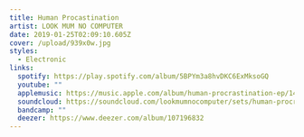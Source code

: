 ```yaml
---
title: Human Procastination
artist: LOOK MUM NO COMPUTER
date: 2019-01-25T02:09:10.605Z
cover: /upload/939x0w.jpg
styles:
  - Electronic
links:
  spotify: https://play.spotify.com/album/5BPYm3a8hvDKC6ExMksoGQ
  youtube: ""
  applemusic: https://music.apple.com/album/human-procrastination-ep/1476294834
  soundcloud: https://soundcloud.com/lookmumnocomputer/sets/human-procrastination
  bandcamp: ""
  deezer: https://www.deezer.com/album/107196832
---
```

